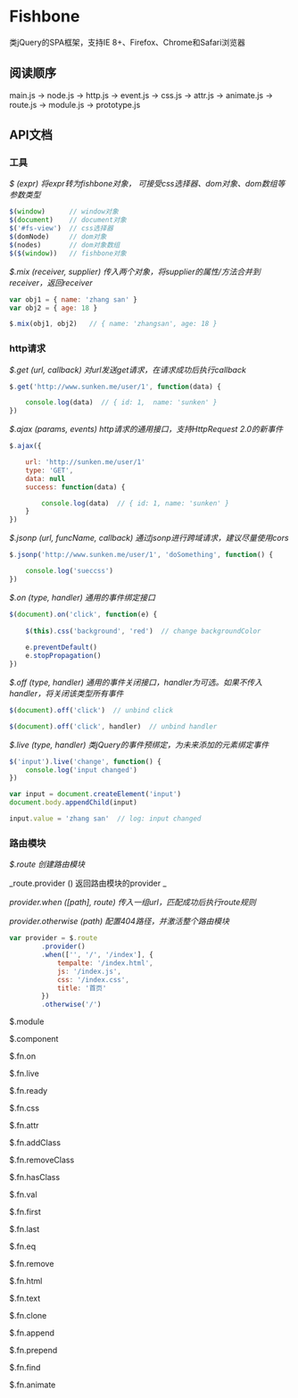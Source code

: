 # Fishbone
类jQuery的SPA框架，支持IE 8+、Firefox、Chrome和Safari浏览器

## 阅读顺序
main.js -> node.js -> http.js -> event.js -> css.js -> attr.js -> animate.js -> route.js -> module.js -> prototype.js

## API文档

### 工具

_$  (expr)  将expr转为fishbone对象， 可接受css选择器、dom对象、dom数组等参数类型_

```javascript
$(window)      // window对象
$(document)    // document对象
$('#fs-view')  // css选择器
$(domNode)     // dom对象
$(nodes)       // dom对象数组
$($(window))   // fishbone对象
```

_$.mix (receiver, supplier)  传入两个对象，将supplier的属性/方法合并到receiver，返回receiver_

```javascript
var obj1 = { name: 'zhang san' }
var obj2 = { age: 18 }

$.mix(obj1, obj2)   // { name: 'zhangsan', age: 18 }
```

### http请求

_$.get (url, callback)  对url发送get请求，在请求成功后执行callback_

```javascript
$.get('http://www.sunken.me/user/1', function(data) {

    console.log(data)  // { id: 1,  name: 'sunken' } 
})
```

_$.ajax (params, events)  http请求的通用接口，支持HttpRequest 2.0的新事件_

```javascript
$.ajax({

    url: 'http://sunken.me/user/1'
    type: 'GET',
    data: null
    success: function(data) {

        console.log(data)  // { id: 1, name: 'sunken' }
    }
})
```

_$.jsonp  (url, funcName, callback)  通过jsonp进行跨域请求，建议尽量使用cors_

```javascript
$.jsonp('http://www.sunken.me/user/1', 'doSomething', function() {

    console.log('sueccss')
})
```

_$.on  (type, handler)  通用的事件绑定接口_

```javascript
$(document).on('click', function(e) {
    
    $(this).css('background', 'red')  // change backgroundColor
    
    e.preventDefault()
    e.stopPropagation()
})
```

_$.off  (type, handler)  通用的事件关闭接口，handler为可选。如果不传入handler，将关闭该类型所有事件_

```javascript
$(document).off('click')  // unbind click

$(document).off('click', handler)  // unbind handler
```

_$.live  (type, handler)  类jQuery的事件预绑定，为未来添加的元素绑定事件_

```javascript
$('input').live('change', function() {
    console.log('input changed')
})

var input = document.createElement('input')
document.body.appendChild(input)

input.value = 'zhang san'  // log: input changed
```

### 路由模块
_$.route 创建路由模块_

_route.provider () 返回路由模块的provider _

_provider.when ([path], route)  传入一组url，匹配成功后执行route规则_

_provider.otherwise (path) 配置404路径，并激活整个路由模块_

```javascript
var provider = $.route
        .provider()
        .when(['', '/', '/index'], {
            tempalte: '/index.html',    
            js: '/index.js',
            css: '/index.css',
            title: '首页'
        })
        .otherwise('/')
```



$.module

$.component

$.fn.on

$.fn.live

$.fn.ready

$.fn.css

$.fn.attr

$.fn.addClass

$.fn.removeClass

$.fn.hasClass

$.fn.val

$.fn.first

$.fn.last

$.fn.eq

$.fn.remove

$.fn.html

$.fn.text

$.fn.clone

$.fn.append

$.fn.prepend

$.fn.find

$.fn.animate
